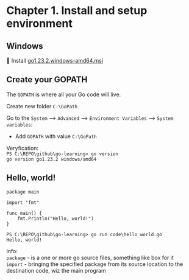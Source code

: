 # Chapter 1. Install and setup environment

## Windows

💾 Install [go1.23.2.windows-amd64.msi](https://go.dev/dl/)

## Create your GOPATH

The `GOPATH` is where all your Go code will live.

Create new folder `C:\GoPath`

Go to the `System` --> `Advanced` --> `Environment Variables` --> `System variables`:

 * Add `GOPATH` with value `C:\GoPath`

Veryfication:   
`PS C:\REPO\github\go-learning> go version`    
`go version go1.23.2 windows/amd64`

## Hello, world!

```
package main

import "fmt"

func main() {
    fmt.Println("Hello, world!")
}
```
```
PS C:\REPO\github\go-learning> go run code\hello_world.go
Hello, world!
```

Info:   
`package` -  is a one or more go source files, something like box for it    
`import` -  bringing the specified package from its source location to the destination code, wiz the main program   
